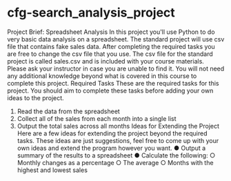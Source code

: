 # cfg-search_analysis_project

Project Brief: Spreadsheet Analysis 
In this project you'll use Python to do very basic data analysis on a spreadsheet. The standard project will use csv file that contains fake sales data. After completing the required tasks you are free to change the csv file that you use. 
The csv file for the standard project is called sales.csv and is included with your course materials. Please ask your instructor in case you are unable to find it. 
You will not need any additional knowledge beyond what is covered in this course to complete this project. 
Required Tasks 
These are the required tasks for this project. You should aim to complete these tasks before adding your own ideas to the project. 
1. Read the data from the spreadsheet 
2. Collect all of the sales from each month into a single list 
3. Output the total sales across all months 
Ideas for Extending the Project 
Here are a few ideas for extending the project beyond the required tasks. These ideas are just suggestions, feel free to come up with your own ideas and extend the program however you want. 
● Output a summary of the results to a spreadsheet 
● Calculate the following: 
○ Monthly changes as a percentage 
○ The average 
○ Months with the highest and lowest sales 
